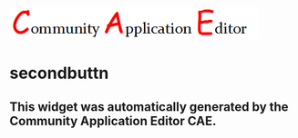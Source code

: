 ![CAE](https://github.com/CAETESTRWTH/CAE-Deployment-Temp/blob/gh-pages/frontendComponent-13/img/logo.png)  

secondbuttn
===================


This widget was automatically generated by the Community Application Editor CAE.  
---------------
